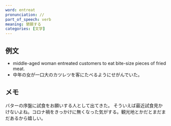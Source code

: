 ```yaml
---
word: entreat
pronunciation: //
part_of_speech: verb
meaning: 懇願する
categories: [文学]
---
```


## 例文

- middle-aged woman entreated customers to eat bite-size pieces of fried meat.
- 中年の女が一口大のカツレツを客にたべるようにせがんでいた。

## メモ
バターの序盤に試食をお願いする人として出てきた。
そういえば最近試食見かけないよね。コロナ禍をきっかけに無くなった気がする。観光地とかだとまだまだあるから嬉しい。